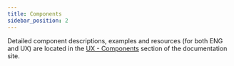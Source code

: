 ```yaml
---
title: Components
sidebar_position: 2
---
```


Detailed component descriptions, examples and resources (for both ENG and UX) are located in the [UX - Components](/docs/UX/ComponentsSection) section of the documentation site.
